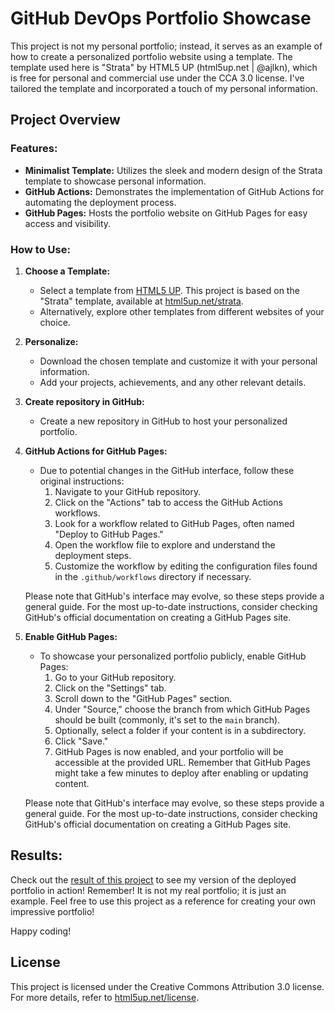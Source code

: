 # GitHub DevOps Portfolio Showcase

This project is not my personal portfolio; instead, it serves as an example of how to create a personalized portfolio website using a template. The template used here is "Strata" by HTML5 UP (html5up.net | @ajlkn), which is free for personal and commercial use under the CCA 3.0 license. I've tailored the template and incorporated a touch of my personal information.

## Project Overview

### Features:

- **Minimalist Template:** Utilizes the sleek and modern design of the Strata template to showcase personal information.
- **GitHub Actions:** Demonstrates the implementation of GitHub Actions for automating the deployment process.
- **GitHub Pages:** Hosts the portfolio website on GitHub Pages for easy access and visibility.

### How to Use:

1. **Choose a Template:**
   - Select a template from [HTML5 UP](https://html5up.net/). This project is based on the "Strata" template, available at [html5up.net/strata](https://html5up.net/strata).
   - Alternatively, explore other templates from different websites of your choice.

2. **Personalize:**
   - Download the chosen template and customize it with your personal information.
   - Add your projects, achievements, and any other relevant details.
    
3. **Create repository in GitHub:**
   - Create a new repository in GitHub to host your personalized portfolio. 

4. **GitHub Actions for GitHub Pages:**
   - Due to potential changes in the GitHub interface, follow these original instructions:
     1. Navigate to your GitHub repository.
     2. Click on the "Actions" tab to access the GitHub Actions workflows.
     3. Look for a workflow related to GitHub Pages, often named "Deploy to GitHub Pages."
     4. Open the workflow file to explore and understand the deployment steps.
     5. Customize the workflow by editing the configuration files found in the `.github/workflows` directory if necessary.

   Please note that GitHub's interface may evolve, so these steps provide a general guide. For the most up-to-date instructions, consider checking GitHub's official documentation on creating a GitHub Pages site.

5. **Enable GitHub Pages:**
   - To showcase your personalized portfolio publicly, enable GitHub Pages:
     1. Go to your GitHub repository.
     2. Click on the "Settings" tab.
     3. Scroll down to the "GitHub Pages" section.
     4. Under "Source," choose the branch from which GitHub Pages should be built (commonly, it's set to the `main` branch).
     5. Optionally, select a folder if your content is in a subdirectory.
     6. Click "Save."
     7. GitHub Pages is now enabled, and your portfolio will be accessible at the provided URL. Remember that GitHub Pages might take a few minutes to deploy after enabling or updating content.

   Please note that GitHub's interface may evolve, so these steps provide a general guide. For the most up-to-date instructions, consider checking GitHub's official documentation on creating a GitHub Pages site.

## Results:

Check out the [result of this project](https://dimitryzh.github.io/website/#) to see my version of the deployed portfolio in action!  Remember! It is not my real portfolio; it is just an example. Feel free to use this project as a reference for creating your own impressive portfolio! 

Happy coding!

## License

This project is licensed under the Creative Commons Attribution 3.0 license. For more details, refer to [html5up.net/license](https://html5up.net/license).


